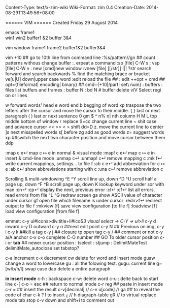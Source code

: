 Content-Type: text/x-zim-wiki
Wiki-Format: zim 0.4
Creation-Date: 2014-08-29T13:49:56+08:00

====== VIM ======
Created Friday 29 August 2014

emacs
		frame1											
win1				win2
buffer1 &2		buffer 3&4

vim
			window
frame1						frame2
buffer1&2					buffer3&4

vim +10 	##  go to 10th line from command line 
:%s/pattern//gn ## count patterns withous change buffer
:. erpeat a command
:sp [file]  C-W s 
: vsp  [file] C-W v
: new [cmd]new window
:vnew [file]
[[/str]] ||| ?str  search forward and search backwards
% find the matching brace or bracket
ve[u|U]  down|upper case word
:edit   reload the file ## : edit ++opt + cmd  ## opt={fileformat| encoding| binary} ## cmd={+10|/part| set\ num} 
: buffers : files  list buffers and frames
: buffer N
: bd N # buffer delete
v/V Select regi on or lines
 
w forward words' head
e  word end
b begging of word
xp  traspose the two letters after the cursor and move the cursor to their middle.
{ }  last or next paragraph
( ) last or next sentence
0 gm $ ^
n%
n|   nth column
H M L   top middle bottom of window
r replace
S=cc  change current line
~ shit case and advance cursor
<< >>  < >  shift
dd=D
z. move the current line to center
]s  next misspelled words
s[ before
zg  add as good words
z=  suggest words
xp  ##switch the next two character position and move cursor between them
ddp

:map c e↵	map c ↦ e in normal & visual mode
:map!  c e↵	map c ↦ e in insert & cmd-line mode
:unmap c↵  :unmap!  c↵	remove mapping c
:mk f↵	write current mappings, settings... to file f
:ab c e↵	add abbreviation for c ↦ e
:ab c↵	show abbreviations starting with c
:una c↵	remove abbreviation c

Scrolling & multi-windowing
^E ^Y	scroll line up, down
^D ^U	scroll half a page up, down
^F ^B	scroll page up, down
K	lookup keyword under sor with man
:cn↵  :cp↵	display the next, previous error
:cl↵  :cf↵	list all errors, read errors from file
^L ^G redraw screen
ga	show ASCII value of character under cursor
gf	open file which filename is under cursor
:redir>f↵	redirect output to file f
:mkview [f]	save view configuration [to file f]
:loadview [f]	load view configuration [from file f]

emmet:
c-y 
ul#icons>div.title+li#ico$*3
visual select -> C-Y -> ul>li*
c-y d inward
c-y D outward
c-y n ##next edit point
c-y N ## Previous
on img, c-y i
c-y k ##kill a tag
c-y j  ## closure tp open tag
c-y /  ## comment or not
c-y a/A anchor
c-x c-o   complete
C-O  number  ## GO To  older cursor position
c-i or **tab** ## newer cursor position 
: tselect  : stjump 
: DelimitMateTest
delimitMate_autoclose
set tabstop?  


c-a increment
c-x decrement
cw delete for word and insert mode
guaw change a word to lowercase
gu : all the folowing text. gugu: current line
g~[w/b/h/l] swap case
dap  delete a entire paragraph


**in insert mode**
c-h : backspace
c-w: delete word
c-u : delte back to start line
c-[ c-o = esc  ## return to normal mode
c-r reg  ## paste in insert mode
c-r = ## insert the result
c-v[decimal] // c-v u[code] // ga ## to reveal the code of char
c-k ? I to insert ¿ // h diagraph-table
gR // to virtual replace mode tab stop 
c-v down and shift+i to comment out


